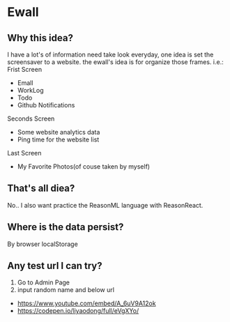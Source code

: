 # Ewall

## Why this idea?

I have a lot's of information need take look everyday, one idea is set the screensaver to a website. the ewall's idea is for organize those frames.
i.e.:
Frist Screen

- Emall
- WorkLog
- Todo
- Github Notifications

Seconds Screen

- Some website analytics data
- Ping time for the website list

Last Screen

- My Favorite Photos(of couse taken by myself)

## That's all diea?

No.. I also want practice the ReasonML language with ReasonReact.

## Where is the data persist?

By browser localStorage

## Any test url I can try?

1. Go to Admin Page
2. input random name and below url

- https://www.youtube.com/embed/A_6uV9A12ok
- https://codepen.io/liyaodong/full/eVgXYo/
